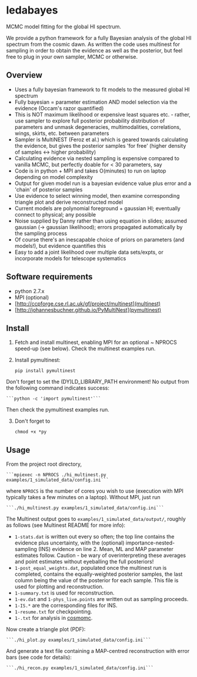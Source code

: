 # ledabayes

MCMC model fitting for the global HI spectrum.

We provide a python framework for a fully Bayesian analysis of the
global HI spectrum from the cosmic dawn. As written the code uses
multinest for sampling in order to obtain the evidence as well as the
posterior, but feel free to plug in your own sampler, MCMC or
otherwise.

## Overview

- Uses a fully bayesian framework to fit models to the measured global HI spectrum
- Fully bayesian = parameter estimation AND model selection via the evidence (Occam's razor quantified)
- This is NOT maximum likelihood or expensive least squares etc. - rather, use sampler to explore full posterior probability distribution of parameters and unmask degeneracies, multimodalities, correlations, wings, skirts, etc. between parameters
- Sampler is MultiNEST (Feroz et al.) which is geared towards calculating the evidence, but gives the posterior samples 'for free' (higher density of samples <-> higher probability)
- Calculating evidence via nested sampling is expensive compared to vanilla MCMC, but perfectly doable for < 30 parameters, say
- Code is in python + MPI and takes O(minutes) to run on laptop depending on model complexity
- Output for given model run is a bayesian evidence value plus error and a 'chain' of posterior samples
- Use evidence to select winning model, then examine corresponding triangle plot and derive reconstructed model
- Current models are polynomial foreground + gaussian HI; eventually connect to physical; any possible
- Noise supplied by Danny rather than using equation in slides; assumed gaussian (-> gaussian likelihood); errors propagated automatically by the sampling process
- Of course there's an inescapable choice of priors on parameters (and models!), but evidence quantifies this
- Easy to add a joint likelihood over multiple data sets/expts, or incorporate models for telescope systematics

## Software requirements

- python 2.7.x
- MPI (optional)
- [http://ccpforge.cse.rl.ac.uk/gf/project/multinest](multinest)
- [http://johannesbuchner.github.io/PyMultiNest](pymultinest)

## Install

1. Fetch and install multinest, enabling MPI for an optional ~ NPROCS
speed-up (see below). Check the multinest examples run.

2. Install pymultinest:

    ```pip install pymultinest```

Don't forget to set the (DY)LD_LIBRARY_PATH environment! No output
from the following command indicates success:

    ```python -c 'import pymultinest'```

Then check the pymultinest examples run.

3. Don't forget to

    ```chmod +x *py```


## Usage

From the project root directory,

    ```mpiexec -n NPROCS ./hi_multinest.py examples/1_simulated_data/config.ini```

where ```NPROCS``` is the number of cores you wish to use (execution with
MPI typically takes a few minutes on a laptop). Without MPI, just run

    ```./hi_multinest.py examples/1_simulated_data/config.ini```

The Multinest output goes to ```examples/1_simulated_data/output/```,
roughly as follows (see Multinest README for more info):

- ```1-stats.dat``` is written out every so often; the top line contains the
  evidence plus uncertainty, with the (optional)
  importance-nested-sampling (INS) evidence on line 2. Mean, ML and
  MAP parameter estimates follow. Caution - be wary of
  overinterpreting these averages and point estimates without
  eyeballing the full posteriors!
- ```1-post_equal_weights.dat```, populated once the multinest run is
  completed, contains the equally-weighted posterior samples, the last
  column being the value of the posterior for each sample. This file
  is used for plotting and reconstruction.
- ```1-summary.txt``` is used for reconstruction.
- ```1-ev.dat``` and ```1-phys_live.points``` are written out as sampling proceeds.
- ```1-IS.*``` are the corresponding files for INS.
- ```1-resume.txt``` for checkpointing.
- ```1-.txt``` for analysis in [cosmomc](http://cosmologist.info/cosmomc).

Now create a triangle plot (PDF):

    ```./hi_plot.py examples/1_simulated_data/config.ini```

And generate a text file containing a MAP-centred reconstruction with
error bars (see code for details):

    ```./hi_recon.py examples/1_simulated_data/config.ini```


